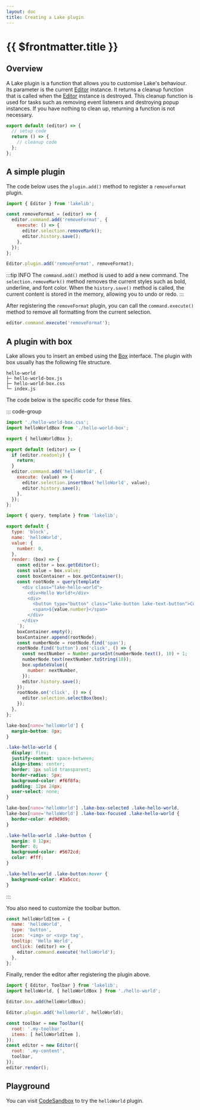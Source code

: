 ```yaml
---
layout: doc
title: Creating a Lake plugin
---
```


# {{ $frontmatter.title }}

## Overview

A Lake plugin is a function that allows you to customise Lake's behaviour. Its parameter is the current [Editor](/reference/editor.md) instance. It returns a cleanup function that is called when the [Editor](/reference/editor.md) instance is destroyed. This cleanup function is used for tasks such as removing event listeners and destroying popup instances. If you have nothing to clean up, returning a function is not necessary.

```js
export default (editor) => {
  // setup code
  return () => {
    // cleanup code
  };
};
```

## A simple plugin

The code below uses the `plugin.add()` method to register a `removeFormat` plugin.

```js
import { Editor } from 'lakelib';

const removeFormat = (editor) => {
  editor.command.add('removeFormat', {
    execute: () => {
      editor.selection.removeMark();
      editor.history.save();
    },
  });
};

Editor.plugin.add('removeFormat', removeFormat);
```

:::tip INFO
The `command.add()` method is used to add a new command. The `selection.removeMark()` method removes the current styles such as bold, underline, and font color. When the `history.save()` method is called, the current content is stored in the memory, allowing you to undo or redo.
:::

After registering the `removeFormat` plugin, you can call the `command.execute()` method to remove all formatting from the current selection.

```js
editor.command.execute('removeFormat');
```

## A plugin with box

Lake allows you to insert an embed using the [Box](/reference/box.md) interface. The plugin with box usually has the following file structure.

```
hello-world
├─ hello-world-box.js
├─ hello-world-box.css
└─ index.js
```

The code below is the specific code for these files.

::: code-group

```js [index.js]
import './hello-world-box.css';
import helloWorldBox from './hello-world-box';

export { helloWorldBox };

export default (editor) => {
  if (editor.readonly) {
    return;
  }
  editor.command.add('helloWorld', {
    execute: (value) => {
      editor.selection.insertBox('helloWorld', value);
      editor.history.save();
    },
  });
};
```

```js [hello-world-box.js]
import { query, template } from 'lakelib';

export default {
  type: 'block',
  name: 'helloWorld',
  value: {
    number: 0,
  },
  render: (box) => {
    const editor = box.getEditor();
    const value = box.value;
    const boxContainer = box.getContainer();
    const rootNode = query(template`
      <div class="lake-hello-world">
        <div>Hello World!</div>
        <div>
          <button type="button" class="lake-button lake-text-button">Count</button>
          <span>${value.number}</span>
        </div>
      </div>
    `);
    boxContainer.empty();
    boxContainer.append(rootNode);
    const numberNode = rootNode.find('span');
    rootNode.find('button').on('click', () => {
      const nextNumber = Number.parseInt(numberNode.text(), 10) + 1;
      numberNode.text(nextNumber.toString(10));
      box.updateValue({
        number: nextNumber,
      });
      editor.history.save();
    });
    rootNode.on('click', () => {
      editor.selection.selectBox(box);
    });
  },
};
```

```css [hello-world-box.css]
lake-box[name='helloWorld'] {
  margin-bottom: 8px;
}

.lake-hello-world {
  display: flex;
  justify-content: space-between;
  align-items: center;
  border: 1px solid transparent;
  border-radius: 5px;
  background-color: #f6f8fa;
  padding: 12px 24px;
  user-select: none;
}

lake-box[name='helloWorld'] .lake-box-selected .lake-hello-world,
lake-box[name='helloWorld'] .lake-box-focused .lake-hello-world {
  border-color: #d9d9d9;
}

.lake-hello-world .lake-button {
  margin: 0 12px;
  border: 0;
  background-color: #5672cd;
  color: #fff;
}

.lake-hello-world .lake-button:hover {
  background-color: #3a5ccc;
}
```

:::

You also need to customize the toolbar button.

```js
const helloWorldItem = {
  name: 'helloWorld',
  type: 'button',
  icon: '<img> or <svg> tag',
  tooltip: 'Hello World',
  onClick: (editor) => {
    editor.command.execute('helloWorld');
  },
};
```

Finally, render the editor after registering the plugin above.

```js
import { Editor, Toolbar } from 'lakelib';
import helloWorld, { helloWorldBox } from './hello-world';

Editor.box.add(helloWorldBox);

Editor.plugin.add('helloWorld', helloWorld);

const toolbar = new Toolbar({
  root: '.my-toolbar',
  items: [ helloWorldItem ],
});
const editor = new Editor({
  root: '.my-content',
  toolbar,
});
editor.render();
```

## Playground

You can visit [CodeSandbox](https://codesandbox.io/embed/s2wjyf?module=/src/index.js) to try the `helloWorld` plugin.

